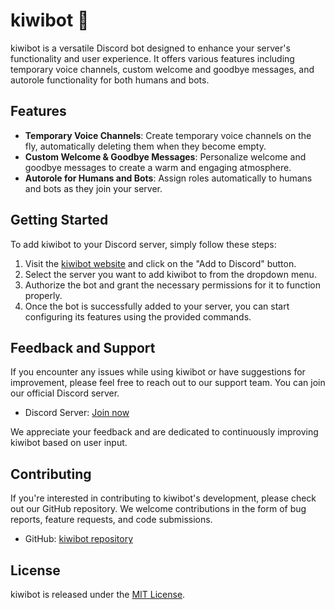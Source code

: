 # kiwibot 🥝

kiwibot is a versatile Discord bot designed to enhance your server's functionality and user experience. It offers various features including temporary voice channels, custom welcome and goodbye messages, and autorole functionality for both humans and bots.

## Features

- **Temporary Voice Channels**: Create temporary voice channels on the fly, automatically deleting them when they become empty.
- **Custom Welcome & Goodbye Messages**: Personalize welcome and goodbye messages to create a warm and engaging atmosphere.
- **Autorole for Humans and Bots**: Assign roles automatically to humans and bots as they join your server.

## Getting Started

To add kiwibot to your Discord server, simply follow these steps:

1. Visit the [kiwibot website](https://www.kiwibot.com) and click on the "Add to Discord" button.
2. Select the server you want to add kiwibot to from the dropdown menu.
3. Authorize the bot and grant the necessary permissions for it to function properly.
4. Once the bot is successfully added to your server, you can start configuring its features using the provided commands.

## Feedback and Support

If you encounter any issues while using kiwibot or have suggestions for improvement, please feel free to reach out to our support team. You can join our official Discord server.

- Discord Server: [Join now](https://discord.gg/Y5qPDcSTXQ)

We appreciate your feedback and are dedicated to continuously improving kiwibot based on user input.

## Contributing

If you're interested in contributing to kiwibot's development, please check out our GitHub repository. We welcome contributions in the form of bug reports, feature requests, and code submissions.

- GitHub: [kiwibot repository](https://github.com/kiwibot/kiwibot)

## License

kiwibot is released under the [MIT License](https://opensource.org/licenses/MIT).
